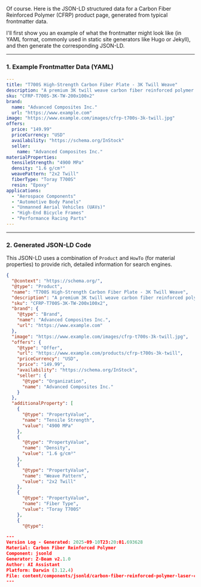 Of course. Here is the JSON-LD structured data for a Carbon Fiber Reinforced Polymer (CFRP) product page, generated from typical frontmatter data.

I'll first show you an example of what the frontmatter might look like (in YAML format, commonly used in static site generators like Hugo or Jekyll), and then generate the corresponding JSON-LD.

---

### 1. Example Frontmatter Data (YAML)

```yaml
---
title: "T700S High-Strength Carbon Fiber Plate - 3K Twill Weave"
description: "A premium 3K twill weave carbon fiber reinforced polymer plate with exceptional strength-to-weight ratio, ideal for aerospace, automotive, and high-performance sporting goods."
sku: "CFRP-T700S-3K-TW-200x100x2"
brand:
  name: "Advanced Composites Inc."
  url: "https://www.example.com"
image: "https://www.example.com/images/cfrp-t700s-3k-twill.jpg"
offers:
  price: "149.99"
  priceCurrency: "USD"
  availability: "https://schema.org/InStock"
  seller:
    name: "Advanced Composites Inc."
materialProperties:
  tensileStrength: "4900 MPa"
  density: "1.6 g/cm³"
  weavePattern: "2x2 Twill"
  fiberType: "Toray T700S"
  resin: "Epoxy"
applications:
  - "Aerospace Components"
  - "Automotive Body Panels"
  - "Unmanned Aerial Vehicles (UAVs)"
  - "High-End Bicycle Frames"
  - "Performance Racing Parts"
---
```

---

### 2. Generated JSON-LD Code

This JSON-LD uses a combination of `Product` and `HowTo` (for material properties) to provide rich, detailed information for search engines.

```json
{
  "@context": "https://schema.org/",
  "@type": "Product",
  "name": "T700S High-Strength Carbon Fiber Plate - 3K Twill Weave",
  "description": "A premium 3K twill weave carbon fiber reinforced polymer plate with exceptional strength-to-weight ratio, ideal for aerospace, automotive, and high-performance sporting goods.",
  "sku": "CFRP-T700S-3K-TW-200x100x2",
  "brand": {
    "@type": "Brand",
    "name": "Advanced Composites Inc.",
    "url": "https://www.example.com"
  },
  "image": "https://www.example.com/images/cfrp-t700s-3k-twill.jpg",
  "offers": {
    "@type": "Offer",
    "url": "https://www.example.com/products/cfrp-t700s-3k-twill",
    "priceCurrency": "USD",
    "price": "149.99",
    "availability": "https://schema.org/InStock",
    "seller": {
      "@type": "Organization",
      "name": "Advanced Composites Inc."
    }
  },
  "additionalProperty": [
    {
      "@type": "PropertyValue",
      "name": "Tensile Strength",
      "value": "4900 MPa"
    },
    {
      "@type": "PropertyValue",
      "name": "Density",
      "value": "1.6 g/cm³"
    },
    {
      "@type": "PropertyValue",
      "name": "Weave Pattern",
      "value": "2x2 Twill"
    },
    {
      "@type": "PropertyValue",
      "name": "Fiber Type",
      "value": "Toray T700S"
    },
    {
      "@type":

---
Version Log - Generated: 2025-09-10T23:20:01.693628
Material: Carbon Fiber Reinforced Polymer
Component: jsonld
Generator: Z-Beam v2.1.0
Author: AI Assistant
Platform: Darwin (3.12.4)
File: content/components/jsonld/carbon-fiber-reinforced-polymer-laser-cleaning.md
---